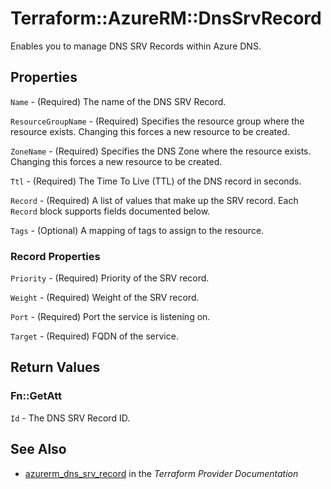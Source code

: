 # Terraform::AzureRM::DnsSrvRecord

Enables you to manage DNS SRV Records within Azure DNS.

## Properties

`Name` - (Required) The name of the DNS SRV Record.

`ResourceGroupName` - (Required) Specifies the resource group where the resource exists. Changing this forces a new resource to be created.

`ZoneName` - (Required) Specifies the DNS Zone where the resource exists. Changing this forces a new resource to be created.

`Ttl` - (Required) The Time To Live (TTL) of the DNS record in seconds.

`Record` - (Required) A list of values that make up the SRV record. Each `Record` block supports fields documented below.

`Tags` - (Optional) A mapping of tags to assign to the resource.

### Record Properties

`Priority` - (Required) Priority of the SRV record.

`Weight` - (Required) Weight of the SRV record.

`Port` - (Required) Port the service is listening on.

`Target` - (Required) FQDN of the service.


## Return Values

### Fn::GetAtt

`Id` - The DNS SRV Record ID.

## See Also

* [azurerm_dns_srv_record](https://www.terraform.io/docs/providers/azurerm/r/dns_srv_record.html) in the _Terraform Provider Documentation_